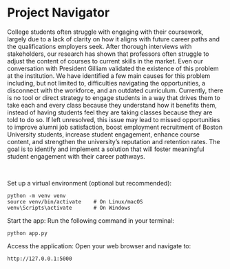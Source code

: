 # Project Navigator

College students often struggle with engaging with their coursework, largely due to a lack of clarity on how it aligns with future career paths and the qualifications employers seek. After thorough interviews with stakeholders, our research has shown that professors often struggle to adjust the content of courses to current skills in the market. Even our conversation with President Gilliam validated the existence of this problem at the institution. We have identified a few main causes for this problem including, but not limited to, difficulties navigating the opportunities, a disconnect with the workforce, and an outdated curriculum. Currently, there is no tool or direct strategy to engage students in a way that drives them to take each and every class because they understand how it benefits them, instead of having students feel they are taking classes because they are told to do so. If left unresolved, this issue may lead to missed opportunities to improve alumni job satisfaction, boost employment recruitment of Boston University students, increase student engagement, enhance course content, and strengthen the university’s reputation and retention rates. The goal is to identify and implement a solution that will foster meaningful student engagement with their career pathways.

<br />

Set up a virtual environment (optional but recommended):
```
python -m venv venv
source venv/bin/activate    # On Linux/macOS
venv\Scripts\activate       # On Windows
```

Start the app: Run the following command in your terminal:
```
python app.py
```
Access the application: Open your web browser and navigate to:
```
http://127.0.0.1:5000
```

